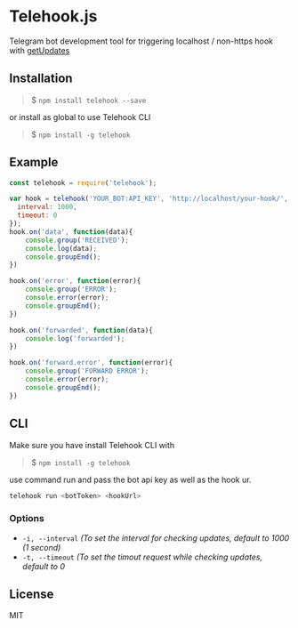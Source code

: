 # Telehook.js

Telegram bot development tool for triggering localhost / non-https hook with [getUpdates](https://core.telegram.org/bots/api#getupdates)


## Installation
>$ `npm install telehook --save`

or install as global to use Telehook CLI
>$ `npm install -g telehook`
    
## Example
```js
const telehook = require('telehook');

var hook = telehook('YOUR_BOT:API_KEY', 'http://localhost/your-hook/', {
  interval: 1000,
  timeout: 0
});
hook.on('data', function(data){
	console.group('RECEIVED');
	console.log(data);
	console.groupEnd();
})

hook.on('error', function(error){
	console.group('ERROR');
	console.error(error);
	console.groupEnd();
})

hook.on('forwarded', function(data){
	console.log('forwarded');
})

hook.on('forward.error', function(error){
	console.group('FORWARD ERROR');
	console.error(error);
	console.groupEnd();
})
```

## CLI
Make sure you have install Telehook CLI with
> $ `npm install -g telehook`

use command run and pass the bot api key as well as the hook ur.
```sh
telehook run <botToken> <hookUrl>
```
### Options
- `-i, --interval`  *(To set the interval for checking updates, default to 1000 (1 second)*
- `-t, --timeout`  *(To set the timout request while checking updates, default to 0*

## License

MIT